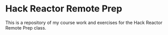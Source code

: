 # Hack Reactor Remote Prep
This is a repository of my course work and exercises for the Hack Reactor Remote Prep class.
